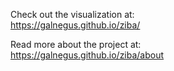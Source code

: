 Check out the visualization at:  
https://galnegus.github.io/ziba/

Read more about the project at:  
https://galnegus.github.io/ziba/about

